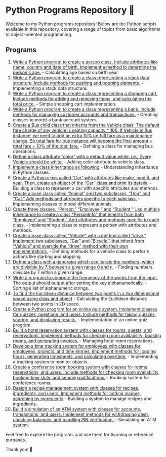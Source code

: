 # Python Programs Repository 🐍

Welcome to my Python programs repository! Below are the Python scripts available in this repository, covering a range of topics from basic algorithms to object-oriented programming.

## Programs

1. [Write a Python program to create a person class. Include attributes like name,
country and date of birth. Implement a method to determine the person's age.](1age_calcii.py) - Calculating age based on birth year.
2. [Write a Python program to create a class representing a stack data structure.
Include methods for pushing and popping elements.](2stack_ds.py) - Implementing a stack data structure.
3. [Write a Python program to create a class representing a shopping cart. Include
methods for adding and removing items, and calculating the total price.](3shopping_cart.py) - Simple shopping cart implementation.
4. [Write a Python program to create a class representing a bank. Include methods for
managing customer accounts and transactions.](4class_bank.py) - Creating classes to model a bank account system.
5. [Create a Bus child class that inherits from the Vehicle class. The default fare
charge of any vehicle is seating capacity * 100. If Vehicle is Bus instance, we
need to add an extra 10% on full fare as a maintenance charge. So total fare for
bus instance will become the final amount = total fare + 10% of the total fare.](5bus_class.py) - Defining a class for managing bus operations.
6. [Define a class attribute “color” with a default value white. i.e., Every Vehicle
should be white.](6vehicle_colour.py) - Adding color attribute to vehicle class.
7. [Implement a class inheritance as following](7inheritance.py) - Understanding inheritance in Python classes.
8. [Create a Python class called “Car” with attributes like make, model, and year.
Then, create an object of the “Car” class and print its details.](8car_class.py) - Building a class to represent a car with specific attributes and methods.
9. [Create a base class called “Animal” and two subclasses, “Dog” and “Cat.” Add
methods and attributes specific to each subclass.](9animal.py) - Implementing classes to model different animals.
10. [Create three classes, “Person,” “Employee,” and “Student.” Use multiple
inheritance to create a class “PersonInfo” that inherits from both “Employee” and
“Student.” Add attributes and methods specific to each class.](10class_person.py) - Implementing a class to represent a person with attributes and methods.
11. [Create a base class called “Vehicle” with a method called “drive.” Implement two
subclasses, “Car” and “Bicycle,” that inherit from “Vehicle” and override the “drive”
method with their own implementations.](11vehicle_method.py) - Defining methods for a vehicle class to perform actions like starting and stopping.
12. [Define a class with a generator which can iterate the numbers, which are divisible
by 7, between a given range 0 and n.](12divisibleby7.py) - Finding numbers divisible by 7 within a given range.
13. [Write a program to compute the frequency of the words from the input. The
output should output after sorting the key alphanumerically.](13sort_alphanumeric.py) - Sorting a list of alphanumeric strings.
14. [To find the Euclidean distance between two points in a two dimensional space
using class and object](14euclidean_dist.py) - Calculating the Euclidean distance between two points in 2D space.
15. [Create a Python program for an online quiz system. Implement classes for
quizzes, questions, and users. Include methods for taking quizzes, scoring, and
displaying results.](15online_quiz.py) - Implementation of an online quiz program.
16. [Build a hotel reservation system with classes for rooms, guests, and reservations.
Implement methods for checking room availability, booking rooms, and generating
invoices.](16hotel_reserve.py) - Managing hotel room reservations.
17. [Develop a time tracking system for employees with classes for employees,
projects, and time entries. Implement methods for logging hours, generating
timesheets, and calculating overtime.](17tracking_system.py) - Implementing a tracking system to monitor objects.
18. [Create a conference room booking system with classes for rooms, reservations,
and users. Include methods for checking room availability, booking time slots, and
sending notifications.](18conference_booking.py) - Booking system for conference rooms.
19. [Design a recipe management system with classes for recipes, ingredients, and
users. Implement methods for adding recipes, searching by ingredients](19recipe_system.py) - Building a system to manage recipes and ingredients.
20. [Build a simulation of an ATM system with classes for accounts, transactions, and
users. Implement methods for withdrawing cash, checking balances, and handling
PIN verification.](20ATM_system.py) - Simulating an ATM system.

Feel free to explore the programs and use them for learning or reference purposes.

Thank you! 🙌
